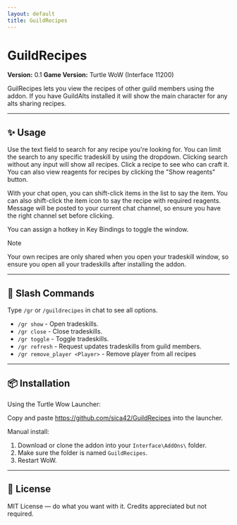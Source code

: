 ```yaml
---
layout: default
title: GuildRecipes
---
```


# GuildRecipes
**Version:** 0.1
**Game Version:** Turtle WoW (Interface 11200)

GuilRecipes lets you view the recipes of other guild members using the addon.
If you have GuildAlts installed it will show the main character for any alts sharing recipes.

---

## ✨ Usage

Use the text field to search for any recipe you're looking for. You can limit the search to any specific tradeskill by using the dropdown. Clicking search without any input will show all recipes.
Click a recipe to see who can craft it. You can also view reagents for recipes by clicking the "Show reagents" button.

With your chat open, you can shift-click items in the list to say the item. You can also shift-click the item icon to say the recipe with required reagents.
Message will be posted to your current chat channel, so ensure you have the right channel set before clicking.

You can assign a hotkey in Key Bindings to toggle the window.

> [!NOTE]
> Your own recipes are only shared when you open your tradeskill window, so ensure you open all your tradeskills after installing the addon.

---

## 🧰 Slash Commands

Type `/gr` or `/guildrecipes` in chat to see all options.
- `/gr show` - Open tradeskills.
- `/gr close` - Close tradeskills.
- `/gr toggle` - Toggle tradeskills.
- `/gr refresh` - Request updates tradeskills from guild members.
- `/gr remove_player <Player>` - Remove player from all recipes

---

## 📦 Installation

Using the Turtle Wow Launcher:

Copy and paste https://github.com/sica42/GuildRecipes into the launcher.

Manual install:
1. Download or clone the addon into your `Interface\AddOns\` folder.
2. Make sure the folder is named `GuildRecipes`.
3. Restart WoW.

---

## 📄 License

MIT License — do what you want with it. Credits appreciated but not required.